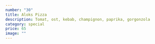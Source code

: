 ```yaml
---
number: "30"
title: Aloks Pizza
description: Tomat, ost, kebab, champignon, paprika, gorgonzola
category: special
price: 65
image: ""
---
```

